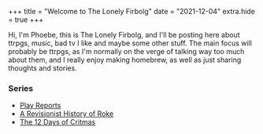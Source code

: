 +++
title = "Welcome to The Lonely Firbolg" 
date = "2021-12-04"
extra.hide = true
+++

Hi, I'm Phoebe, this is The Lonely Firbolg, and I'll be posting here about ttrpgs, music, bad tv I like and maybe some other stuff. The main focus will probably be ttrpgs, as I'm normally on the verge of talking way too much about them, and I really enjoy making homebrew, as well as just sharing thoughts and stories.

### Series
* [Play Reports](https://thelonelyfirbolg.github.io/play_report/)
* [A Revisionist History of Roke](https://thelonelyfirbolg.github.io/revisionistroke/ )
* [The 12 Days of Critmas](https://thelonelyfirbolg.github.io/critmas/)
 
